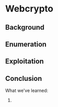 # Webcrypto

## Background

## Enumeration

## Exploitation

## Conclusion

What we've learned:

1. 